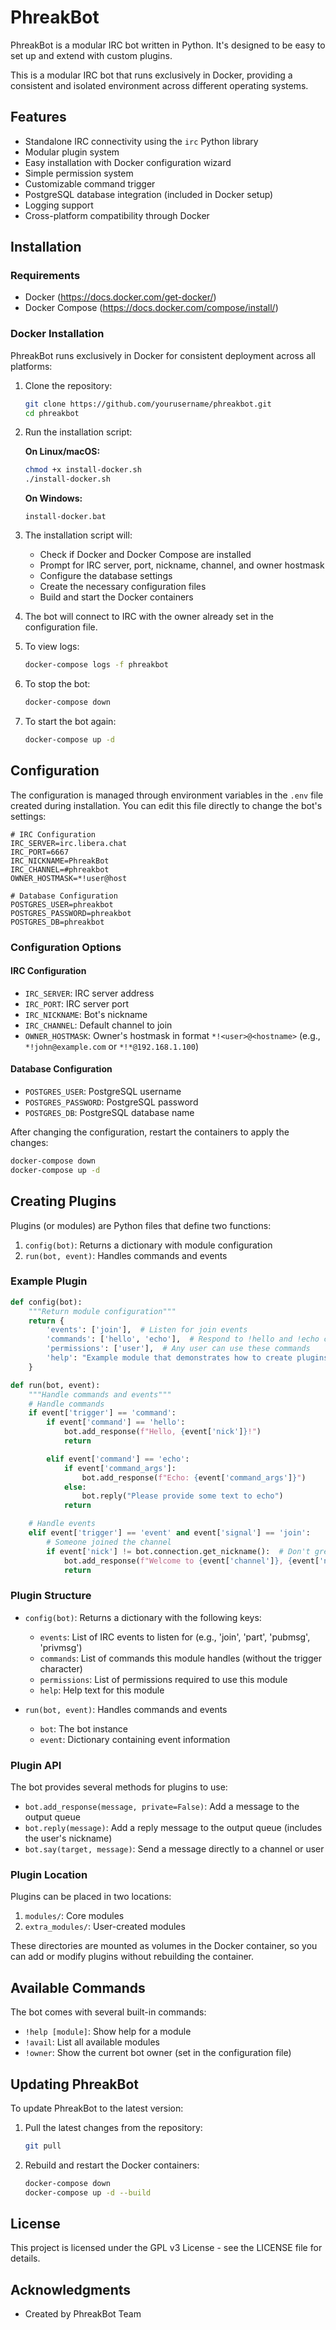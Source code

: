 # PhreakBot

PhreakBot is a modular IRC bot written in Python. It's designed to be easy to set up and extend with custom plugins.

This is a modular IRC bot that runs exclusively in Docker, providing a consistent and isolated environment across different operating systems.

## Features

- Standalone IRC connectivity using the `irc` Python library
- Modular plugin system
- Easy installation with Docker configuration wizard
- Simple permission system
- Customizable command trigger
- PostgreSQL database integration (included in Docker setup)
- Logging support
- Cross-platform compatibility through Docker

## Installation

### Requirements

- Docker (https://docs.docker.com/get-docker/)
- Docker Compose (https://docs.docker.com/compose/install/)

### Docker Installation

PhreakBot runs exclusively in Docker for consistent deployment across all platforms:

1. Clone the repository:
   ```bash
   git clone https://github.com/yourusername/phreakbot.git
   cd phreakbot
   ```

2. Run the installation script:

   **On Linux/macOS:**
   ```bash
   chmod +x install-docker.sh
   ./install-docker.sh
   ```

   **On Windows:**
   ```
   install-docker.bat
   ```

3. The installation script will:
   - Check if Docker and Docker Compose are installed
   - Prompt for IRC server, port, nickname, channel, and owner hostmask
   - Configure the database settings
   - Create the necessary configuration files
   - Build and start the Docker containers

4. The bot will connect to IRC with the owner already set in the configuration file.

5. To view logs:
   ```bash
   docker-compose logs -f phreakbot
   ```

6. To stop the bot:
   ```bash
   docker-compose down
   ```

7. To start the bot again:
   ```bash
   docker-compose up -d
   ```

## Configuration

The configuration is managed through environment variables in the `.env` file created during installation. You can edit this file directly to change the bot's settings:

```
# IRC Configuration
IRC_SERVER=irc.libera.chat
IRC_PORT=6667
IRC_NICKNAME=PhreakBot
IRC_CHANNEL=#phreakbot
OWNER_HOSTMASK=*!user@host

# Database Configuration
POSTGRES_USER=phreakbot
POSTGRES_PASSWORD=phreakbot
POSTGRES_DB=phreakbot
```

### Configuration Options

#### IRC Configuration
- `IRC_SERVER`: IRC server address
- `IRC_PORT`: IRC server port
- `IRC_NICKNAME`: Bot's nickname
- `IRC_CHANNEL`: Default channel to join
- `OWNER_HOSTMASK`: Owner's hostmask in format `*!<user>@<hostname>` (e.g., `*!john@example.com` or `*!*@192.168.1.100`)

#### Database Configuration
- `POSTGRES_USER`: PostgreSQL username
- `POSTGRES_PASSWORD`: PostgreSQL password
- `POSTGRES_DB`: PostgreSQL database name

After changing the configuration, restart the containers to apply the changes:
```bash
docker-compose down
docker-compose up -d
```

## Creating Plugins

Plugins (or modules) are Python files that define two functions:

1. `config(bot)`: Returns a dictionary with module configuration
2. `run(bot, event)`: Handles commands and events

### Example Plugin

```python
def config(bot):
    """Return module configuration"""
    return {
        'events': ['join'],  # Listen for join events
        'commands': ['hello', 'echo'],  # Respond to !hello and !echo commands
        'permissions': ['user'],  # Any user can use these commands
        'help': "Example module that demonstrates how to create plugins. Commands: !hello, !echo <text>"
    }

def run(bot, event):
    """Handle commands and events"""
    # Handle commands
    if event['trigger'] == 'command':
        if event['command'] == 'hello':
            bot.add_response(f"Hello, {event['nick']}!")
            return

        elif event['command'] == 'echo':
            if event['command_args']:
                bot.add_response(f"Echo: {event['command_args']}")
            else:
                bot.reply("Please provide some text to echo")
            return

    # Handle events
    elif event['trigger'] == 'event' and event['signal'] == 'join':
        # Someone joined the channel
        if event['nick'] != bot.connection.get_nickname():  # Don't greet ourselves
            bot.add_response(f"Welcome to {event['channel']}, {event['nick']}!")
            return
```

### Plugin Structure

- `config(bot)`: Returns a dictionary with the following keys:
  - `events`: List of IRC events to listen for (e.g., 'join', 'part', 'pubmsg', 'privmsg')
  - `commands`: List of commands this module handles (without the trigger character)
  - `permissions`: List of permissions required to use this module
  - `help`: Help text for this module

- `run(bot, event)`: Handles commands and events
  - `bot`: The bot instance
  - `event`: Dictionary containing event information

### Plugin API

The bot provides several methods for plugins to use:

- `bot.add_response(message, private=False)`: Add a message to the output queue
- `bot.reply(message)`: Add a reply message to the output queue (includes the user's nickname)
- `bot.say(target, message)`: Send a message directly to a channel or user

### Plugin Location

Plugins can be placed in two locations:

1. `modules/`: Core modules
2. `extra_modules/`: User-created modules

These directories are mounted as volumes in the Docker container, so you can add or modify plugins without rebuilding the container.

## Available Commands

The bot comes with several built-in commands:

- `!help [module]`: Show help for a module
- `!avail`: List all available modules
- `!owner`: Show the current bot owner (set in the configuration file)

## Updating PhreakBot

To update PhreakBot to the latest version:

1. Pull the latest changes from the repository:
   ```bash
   git pull
   ```

2. Rebuild and restart the Docker containers:
   ```bash
   docker-compose down
   docker-compose up -d --build
   ```

## License

This project is licensed under the GPL v3 License - see the LICENSE file for details.

## Acknowledgments

- Created by PhreakBot Team

